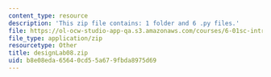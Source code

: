 ```yaml
---
content_type: resource
description: 'This zip file contains: 1 folder and 6 .py files.'
file: https://ol-ocw-studio-app-qa.s3.amazonaws.com/courses/6-01sc-introduction-to-electrical-engineering-and-computer-science-i-spring-2011/b8e08eda65640cd55a679fbda8975d69_designLab08.zip
file_type: application/zip
resourcetype: Other
title: designLab08.zip
uid: b8e08eda-6564-0cd5-5a67-9fbda8975d69
---
```


